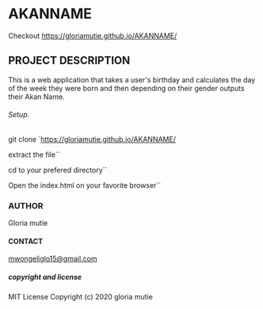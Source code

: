# AKANNAME
Checkout https://gloriamutie.github.io/AKANNAME/

## PROJECT DESCRIPTION
This is a web application that takes a user's birthday and calculates the day of the week they were born 
and then depending on their gender outputs their Akan Name. 


 ###### Setup.
   git clone `https://gloriamutie.github.io/AKANNAME/
 
   extract the file``
 
   cd to your prefered  directory``
 
  Open the index.html on your favorite browser``


### AUTHOR
Gloria mutie

#### CONTACT 
mwongeliglo15@gmail.com

##### copyright and license 
MIT License Copyright (c) 2020 gloria mutie


